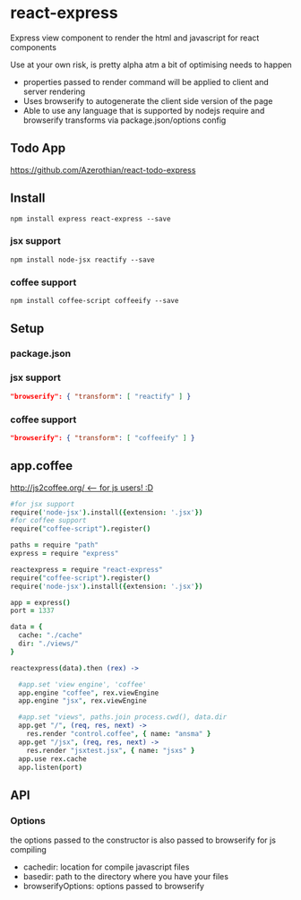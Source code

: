 react-express
=============

Express view component to render the html and javascript for react components

Use at your own risk, is pretty alpha atm a bit of optimising needs to happen

- properties passed to render command will be applied to client and server rendering  
- Uses browserify to autogenerate the client side version of the page
- Able to use any language that is supported by nodejs require and browserify transforms via package.json/options config

## Todo App
https://github.com/Azerothian/react-todo-express

## Install
```
npm install express react-express --save

```
### jsx support
```
npm install node-jsx reactify --save
```
### coffee support
```
npm install coffee-script coffeeify --save
```

## Setup

### package.json
### jsx support
```json
"browserify": { "transform": [ "reactify" ] }
```
### coffee support
```json
"browserify": { "transform": [ "coffeeify" ] }
```

## app.coffee
[http://js2coffee.org/ <-- for js users! :D](http://js2coffee.org/)
```coffeescript
#for jsx support
require('node-jsx').install({extension: '.jsx'})
#for coffee support
require("coffee-script").register()

paths = require "path"
express = require "express"

reactexpress = require "react-express"
require("coffee-script").register()
require('node-jsx').install({extension: '.jsx'})

app = express()
port = 1337

data = {
  cache: "./cache"
  dir: "./views/"
}

reactexpress(data).then (rex) ->

  #app.set 'view engine', 'coffee'
  app.engine "coffee", rex.viewEngine
  app.engine "jsx", rex.viewEngine

  #app.set "views", paths.join process.cwd(), data.dir
  app.get "/", (req, res, next) ->
    res.render "control.coffee", { name: "ansma" }
  app.get "/jsx", (req, res, next) ->
    res.render "jsxtest.jsx", { name: "jsxs" }
  app.use rex.cache
  app.listen(port)

```
## API

### Options
the options passed to the constructor is also passed to browserify for js compiling
- cachedir: location for compile javascript files
- basedir: path to the directory where you have your files
- browserifyOptions: options passed to browserify
